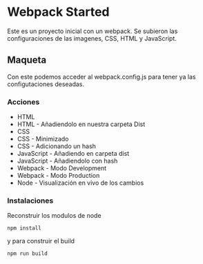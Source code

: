 # Webpack Started

Este es un proyecto inicial con un webpack. Se subieron las configuraciones de las imagenes, CSS, HTML y JavaScript.

## Maqueta
Con este podemos acceder al webpack.config.js para tener ya las configutaciones deseadas.

### Acciones
* HTML 
* HTML      - Añadiendolo en nuestra carpeta Dist
* CSS
* CSS       - Minimizado
* CSS       - Adicionando un hash
* JavaScript - Añadiendo en carpeta dist
* JavaScript - Añadiendolo con hash
* Webpack - Modo Development
* Webpack - Modo Production
* Node - Visualización en vivo de los cambios
 
### Instalaciones
Reconstruir los modulos de node

`npm install`

y para construir el build 

`npm run build`

